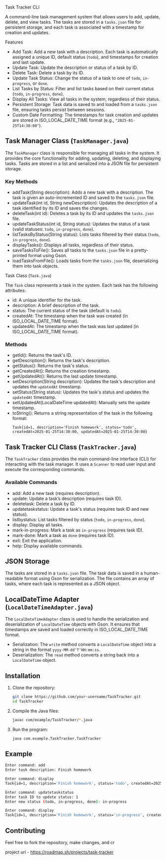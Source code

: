 Task Tracker CLI

A command-line task management system that allows users to add, update, delete, and view tasks. The tasks are stored in a `tasks.json` file for persistent storage, and each task is associated with a timestamp for creation and updates.

 Features

- Add Task: Add a new task with a description. Each task is automatically assigned a unique ID, default status (`todo`), and timestamps for creation and last update.
- Update Task: Update the description or status of a task by ID.
- Delete Task: Delete a task by its ID.
- Update Task Status: Change the status of a task to one of `todo`, `in-progress`, or `done`.
- List Tasks by Status: Filter and list tasks based on their current status (`todo`, `in-progress`, `done`).
- Display All Tasks: View all tasks in the system, regardless of their status.
- Persistent Storage: Task data is saved to and loaded from a `tasks.json` file, ensuring tasks persist between sessions.
- Custom Date Formatting: The timestamps for task creation and updates are stored in ISO_LOCAL_DATE_TIME format (e.g., `"2025-01-25T14:30:00"`).

## Task Manager Class (`TaskManager.java`)

The `TaskManager` class is responsible for managing all tasks in the system. It provides the core functionality for adding, updating, deleting, and displaying tasks. Tasks are stored in a list and serialized into a JSON file for persistent storage.

### Key Methods

- addTask(String description): Adds a new task with a description. The task is given an auto-incremented ID and saved to the `tasks.json` file.
- updateTask(int id, String newDescription): Updates the description of a task identified by its ID and saves the changes.
- deleteTask(int id): Deletes a task by its ID and updates the `tasks.json` file.
- updateTaskStatus(int id, String status): Updates the status of a task (valid statuses: `todo`, `in-progress`, `done`).
- listTasksByStatus(String status): Lists tasks filtered by their status (`todo`, `in-progress`, `done`).
- displayTasks(): Displays all tasks, regardless of their status.
- saveTasksToFile(): Saves all tasks to the `tasks.json` file in a pretty-printed format using Gson.
- loadTasksFromFile(): Loads tasks from the `tasks.json` file, deserializing them into task objects.

Task Class (`Task.java`)

The `Task` class represents a task in the system. Each task has the following attributes:

- id: A unique identifier for the task.
- description: A brief description of the task.
- status: The current status of the task (default is `todo`).
- createdAt: The timestamp when the task was created (in ISO_LOCAL_DATE_TIME format).
- updatedAt: The timestamp when the task was last updated (in ISO_LOCAL_DATE_TIME format).

### Methods

- getId(): Returns the task's ID.
- getDescription(): Returns the task's description.
- getStatus(): Returns the task's status.
- getCreatedAt(): Returns the creation timestamp.
- getUpdatedAt(): Returns the last update timestamp.
- setDescription(String description): Updates the task's description and updates the `updatedAt` timestamp.
- setStatus(String status): Updates the task's status and updates the `updatedAt` timestamp.
- setUpdatedAt(LocalDateTime updatedAt): Manually sets the update timestamp.
- toString(): Returns a string representation of the task in the following format:
  ```
  Task{id=1, description='Finish homework', status='todo', createdAt=2025-01-25T14:30:00, updatedAt=2025-01-25T14:30:00}
  ```

## Task Tracker CLI Class (`TaskTracker.java`)

The `TaskTracker` class provides the main command-line interface (CLI) for interacting with the task manager. It uses a `Scanner` to read user input and execute the corresponding commands.

### Available Commands

- add: Add a new task (requires description).
- update: Update a task’s description (requires task ID).
- deletetask: Delete a task by ID.
- updatetaskstatus: Update a task's status (requires task ID and new status).
- listbystatus: List tasks filtered by status (`todo`, `in-progress`, `done`).
- display: Display all tasks.
- mark-in-progress: Mark a task as `in-progress` (requires task ID).
- mark-done: Mark a task as `done` (requires task ID).
- exit: Exit the application.
- help: Display available commands.

## JSON Storage

The tasks are stored in a `tasks.json` file. The task data is saved in a human-readable format using Gson for serialization. The file contains an array of tasks, where each task is represented as a JSON object.

## LocalDateTime Adapter (`LocalDateTimeAdapter.java`)

The `LocalDateTimeAdapter` class is used to handle the serialization and deserialization of `LocalDateTime` objects with Gson. It ensures that timestamps are saved and loaded correctly in ISO_LOCAL_DATE_TIME format.

- Serialization: The `write` method converts a `LocalDateTime` object into a string in the format `yyyy-MM-dd'T'HH:mm:ss`.
- Deserialization: The `read` method converts a string back into a `LocalDateTime` object.

## Installation

1. Clone the repository:

   ```bash
   git clone https://github.com/your-username/TaskTracker.git
   cd TaskTracker
   ```

2. Compile the Java files:

   ```bash
   javac com/example/TaskTracker/*.java
   ```

3. Run the program:

   ```bash
   java com.example.TaskTracker.TaskTracker
   ```

## Example

```bash
Enter command: add
Enter task description: Finish homework

Enter command: display
Task{id=1, description='Finish homework', status='todo', createdAt=2025-01-25T14:30:00, updatedAt=2025-01-25T14:30:00}

Enter command: updatetaskstatus
Enter task ID to update status: 1
Enter new status (todo, in-progress, done): in-progress

Enter command: display
Task{id=1, description='Finish homework', status='in-progress', createdAt=2025-01-25T14:30:00, updatedAt=2025-01-25T14:35:00}
```

## Contributing

Feel free to fork the repository, make changes, and cr

project uri - https://roadmap.sh/projects/task-tracker
